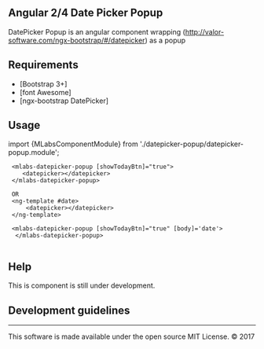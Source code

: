 Angular 2/4  Date Picker Popup
------------

DatePicker Popup is an angular component wrapping (http://valor-software.com/ngx-bootstrap/#/datepicker) as a popup 

Requirements
------------
* [Bootstrap 3+]
* [font Awesome]
* [ngx-bootstrap DatePicker]

Usage
-----
import {MLabsComponentModule} from './datepicker-popup/datepicker-popup.module';

```
 <mlabs-datepicker-popup [showTodayBtn]="true">
    <datepicker></datepicker>
 </mlabs-datepicker-popup>
 
 OR
 <ng-template #date>
     <datepicker></datepicker>
 </ng-template>
 
 <mlabs-datepicker-popup [showTodayBtn]="true" [body]='date'> 
  </mlabs-datepicker-popup>
 
```
Help
-------------
This is component is still under development.

Development guidelines
----------------------


- - -

This software is made available under the open source MIT License. &copy; 2017 
